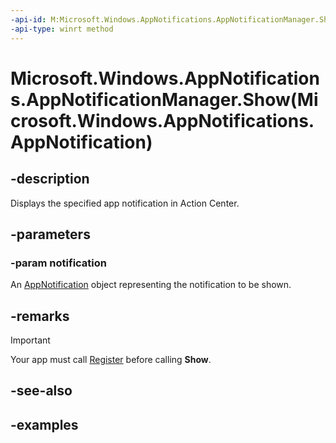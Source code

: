 ```yaml
---
-api-id: M:Microsoft.Windows.AppNotifications.AppNotificationManager.Show(Microsoft.Windows.AppNotifications.AppNotification)
-api-type: winrt method
---
```


# Microsoft.Windows.AppNotifications.AppNotificationManager.Show(Microsoft.Windows.AppNotifications.AppNotification)

<!--
public void Show (Microsoft.Windows.AppNotifications.AppNotification notification);
-->


## -description

Displays the specified app notification in Action Center.

## -parameters

### -param notification

An [AppNotification](xref:Microsoft.Windows.AppNotifications.AppNotification) object representing the notification to be shown.

## -remarks

> [!IMPORTANT]
> Your app must call [Register](xref:Microsoft.Windows.AppNotifications.AppNotificationManager.Register) before calling **Show**.

## -see-also

## -examples


